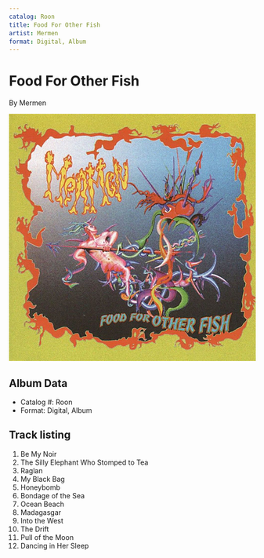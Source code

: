 ```yaml
---
catalog: Roon
title: Food For Other Fish
artist: Mermen
format: Digital, Album
---
```


# Food For Other Fish

By Mermen

![](../../assets/albumcovers/Mermen-Food_For_Other_Fish.png)

## Album Data

- Catalog #: Roon
- Format: Digital, Album


## Track listing


1. Be My Noir
2. The Silly Elephant Who Stomped to Tea
3. Raglan
4. My Black Bag
5. Honeybomb
6. Bondage of the Sea
7. Ocean Beach
8. Madagasgar
9. Into the West
10. The Drift
11. Pull of the Moon
12. Dancing in Her Sleep


